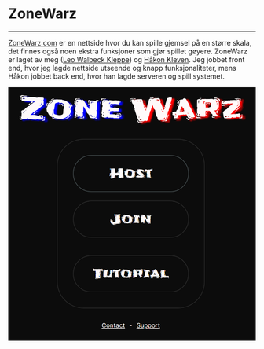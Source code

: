 # ZoneWarz


---



[ZoneWarz.com](https://ZoneWarz.com) er en nettside hvor du kan spille gjemsel på en større skala, det finnes også noen ekstra funksjoner som gjør spillet gøyere. ZoneWarz er laget av meg ([Leo Walbeck Kleppe](https://lkleppe.com)) og [Håkon Kleven](https://ZoneWarz.com). Jeg jobbet front end, hvor jeg lagde nettside utseende og knapp funksjonaliteter, mens Håkon jobbet back end, hvor han lagde serveren og spill systemet.



![ZoneWarz Bilde](https://github.com/Werhww/markdown/blob/main/pictures/zonewarz.png?raw=true)

